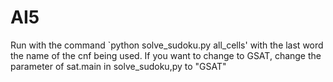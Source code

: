 # AI5

Run with the command `python solve_sudoku.py all_cells' with the last word the name of the cnf being used. If you want to change to GSAT, change the parameter of sat.main in solve_sudoku,py to "GSAT"
